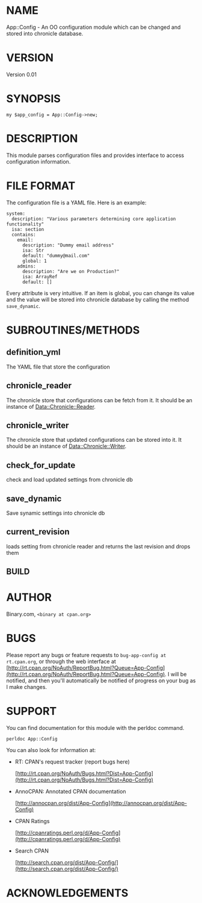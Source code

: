 # NAME

App::Config - An OO configuration module which can be changed and stored into chronicle database.

# VERSION

Version 0.01

# SYNOPSIS

    my $app_config = App::Config->new;

# DESCRIPTION

This module parses configuration files and provides interface to access
configuration information.

# FILE FORMAT

The configuration file is a YAML file. Here is an example:

    system:
      description: "Various parameters determining core application functionality"
      isa: section
      contains:
        email:
          description: "Dummy email address"
          isa: Str
          default: "dummy@mail.com"
          global: 1
        admins:
          description: "Are we on Production?"
          isa: ArrayRef
          default: []

Every attribute is very intuitive. If an item is global, you can change its value and the value will be stored into chronicle database by calling the method `save_dynamic`.

# SUBROUTINES/METHODS

## definition\_yml

The YAML file that store the configuration

## chronicle\_reader

The chronicle store that configurations can be fetch from it. It should be an instance of [Data::Chronicle::Reader](https://metacpan.org/pod/Data::Chronicle::Reader).

## chronicle\_writer

The chronicle store that updated configurations can be stored into it. It should be an instance of [Data::Chronicle::Writer](https://metacpan.org/pod/Data::Chronicle::Writer).

## check\_for\_update

check and load updated settings from chronicle db

## save\_dynamic

Save synamic settings into chronicle db

## current\_revision

loads setting from chronicle reader and returns the last revision and drops them

## BUILD

# AUTHOR

Binary.com, `<binary at cpan.org>`

# BUGS

Please report any bugs or feature requests to `bug-app-config at rt.cpan.org`, or through
the web interface at [http://rt.cpan.org/NoAuth/ReportBug.html?Queue=App-Config](http://rt.cpan.org/NoAuth/ReportBug.html?Queue=App-Config).  I will be notified, and then you'll
automatically be notified of progress on your bug as I make changes.

# SUPPORT

You can find documentation for this module with the perldoc command.

    perldoc App::Config

You can also look for information at:

- RT: CPAN's request tracker (report bugs here)

    [http://rt.cpan.org/NoAuth/Bugs.html?Dist=App-Config](http://rt.cpan.org/NoAuth/Bugs.html?Dist=App-Config)

- AnnoCPAN: Annotated CPAN documentation

    [http://annocpan.org/dist/App-Config](http://annocpan.org/dist/App-Config)

- CPAN Ratings

    [http://cpanratings.perl.org/d/App-Config](http://cpanratings.perl.org/d/App-Config)

- Search CPAN

    [http://search.cpan.org/dist/App-Config/](http://search.cpan.org/dist/App-Config/)

# ACKNOWLEDGEMENTS
